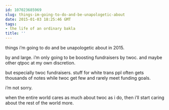 ```yaml
---
id: 107023685969
slug: things-im-going-to-do-and-be-unapologetic-about
date: 2015-01-03 18:25:46 GMT
tags:
- the life of an ordinary bakla
title: ''
---
```

<p>things i&#8217;m going to do and be unapologetic about in 2015.</p>

<p>by and large. i&#8217;m only going to be boosting fundraisers by twoc. and maybe other qtpoc at my own discretion.</p>

<p>but especially twoc fundraisers. stuff for white trans ppl often gets thousands of notes while twoc get few and rarely meet funding goals.</p>

<p>i&#8217;m not sorry.</p>

<p>when the entire world cares as much about twoc as i do, then i&#8217;ll start caring about the rest of the world more.</p>